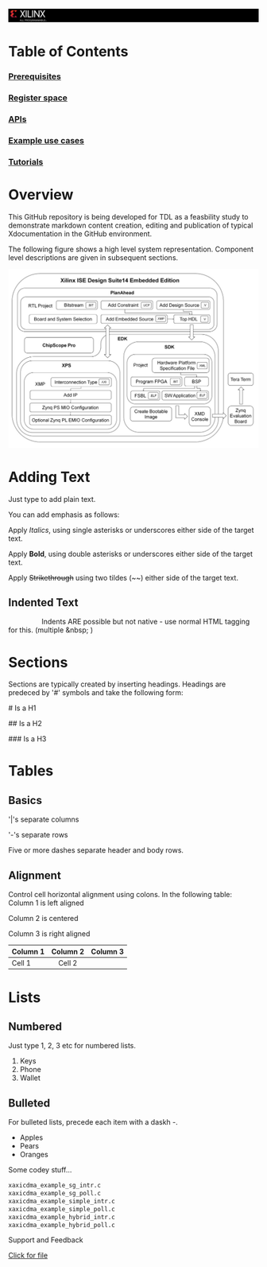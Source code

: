 ![](/images/capture.PNG)



# Table of Contents

### [Prerequisites][]

### [Register space][]

### [APIs][]

### [Example use cases][]

### [Tutorials][]

# Overview

This GitHub repository is being developed for TDL as a feasbility study to demonstrate markdown content creation, editing and publication of typical Xdocumentation in the GitHub environment.

The following figure shows a high level system representation. Component level descriptions are given in subsequent sections.

![](/images/image1.jpg)

# Adding Text

Just type to add plain text.

You can add emphasis as follows:

Apply *Italics*, using single asterisks or underscores either side of the target text.

Apply **Bold**, using double asterisks or underscores either side of the target text.

Apply ~~Strikethrough~~ using two tildes (\~~) either side of the target text.

## Indented Text
&nbsp;&nbsp;&nbsp;&nbsp;&nbsp;&nbsp;&nbsp;&nbsp;&nbsp;&nbsp;&nbsp;&nbsp;&nbsp;&nbsp;&nbsp;&nbsp; Indents ARE possible but not native - use normal HTML tagging for this. (multiple \&nbsp;&nbsp;)

# Sections
Sections are typically created by inserting headings.
Headings are predeced by '#' symbols and take the following form:

\# Is a H1

\## Is a H2

\### Is a H3

# Tables

## Basics

'|'s separate columns

\'-'s separate rows

Five or more dashes separate header and body rows.

## Alignment

Control cell horizontal alignment using colons. In the following table:
Column 1 is left aligned

Column 2 is centered

Column 3 is right aligned

|Column 1 | Column 2 |Column 3|
|:------|:------:|-----:|
|Cell 1 | Cell 2|


# Lists
## Numbered
Just type 1, 2, 3 etc for numbered lists.
1. Keys
2. Phone
3. Wallet

## Bulleted
For bulleted lists, precede each item with a daskh \-.
- Apples
- Pears
- Oranges

Some codey stuff...
```
xaxicdma_example_sg_intr.c
xaxicdma_example_sg_poll.c
xaxicdma_example_simple_intr.c
xaxicdma_example_simple_poll.c
xaxicdma_example_hybrid_intr.c
xaxicdma_example_hybrid_poll.c
```

Support and Feedback

[Click for file][]

[Click for file]:file_2.md

[Prerequisites]:prerequisites.md

[Register space]:registers.md

[APIs]:apis.md

[Example use cases]:examples.md

[Tutorials]:tutorials.md

